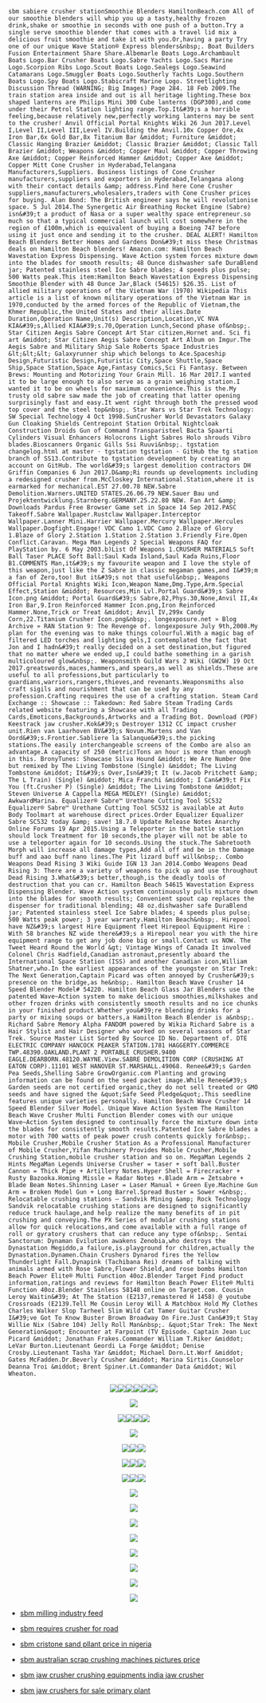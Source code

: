 
```
sbm sabiere crusher stationSmoothie Blenders HamiltonBeach.com All of our smoothie blenders will whip you up a tasty,healthy frozen drink,shake or smoothie in seconds with one push of a button.Try a single serve smoothie blender that comes with a travel lid mix a delicious fruit smoothie and take it with you.Or,having a party Try one of our unique Wave Station® Express blenders&nbsp;. Boat Builders Fusion Entertainment Share Share.Albemarle Boats Logo.Archambault Boats Logo.Bar Crusher Boats Logo.Sabre Yachts Logo.Sacs Marine Logo.Scorpion Ribs Logo.Scout Boats Logo.Sealegs Logo.Seawind Catamarans Logo.Smuggler Boats Logo.Southerly Yachts Logo.Southern Boats Logo.Spy Boats Logo.Stabicraft Marine Logo. Streetlighting Discussion Thread (WARNING; Big Images) Page 284. 18 Feb 2009.The train station area inside and out is all heritage lighting.These box shaped lanterns are Philips Mini 300 Cube lanterns (DGP300),and come under their Petrol Station lighting range.Top.It&#39;s a horrible feeling,because relatively new,perfectly working lanterns may be sent to the crusher! Anvil Official Portal Knights Wiki 26 Jun 2017.Level I,Level II,Level III,Level IV.Building the Anvil.10x Copper Ore,4x Iron Bar,6x Gold Bar,8x Titanium Bar &middot; Furniture &middot; Classic Hanging Brazier &middot; Classic Brazier &middot; Classic Tall Brazier &middot; Weapons &middot; Copper Maul &middot; Copper Throwing Axe &middot; Copper Reinforced Hammer &middot; Copper Axe &middot; Copper Mitt Cone Crusher in Hyderabad,Telangana Manufacturers,Suppliers. Business listings of Cone Crusher manufacturers,suppliers and exporters in Hyderabad,Telangana along with their contact details &amp; address.Find here Cone Crusher suppliers,manufacturers,wholesalers,traders with Cone Crusher prices for buying. Alan Bond: The British engineer says he will revolutionise space. 5 Jul 2014.The Synergetic Air Breathing Rocket Engine (Sabre) isn&#39;t a product of Nasa or a super wealthy space entrepreneur.so much so that a typical commercial launch will cost somewhere in the region of £100m,which is equivalent of buying a Boeing 747 before using it just once and sending it to the crusher. DEAL ALERT! Hamilton Beach Blenders Better Homes and Gardens Don&#39;t miss these Christmas deals on Hamilton Beach blenders! Amazon.com: Hamilton Beach Wavestation Express Dispensing. Wave Action system forces mixture down into the blades for smooth results; 48 Ounce dishwasher safe DuraBlend jar; Patented stainless steel Ice Sabre blades; 4 speeds plus pulse; 500 Watts peak.This item:Hamilton Beach Wavestation Express Dispensing Smoothie Blender with 48 Ounce Jar,Black (54615) $26.35. List of allied military operations of the Vietnam War (1970) Wikipedia This article is a list of known military operations of the Vietnam War in 1970,conducted by the armed forces of the Republic of Vietnam,the Khmer Republic,the United States and their allies.Date Duration,Operation Name,Unit(s) Description,Location,VC NVA KIA&#39;s,Allied KIA&#39;s.70,Operation Lunch,Second phase of&nbsp;. Star Citizen Aegis Sabre Concept Art Star citizen,Hornet and. Sci fi art &middot; Star Citizen Aegis Sabre Concept Art Album on Imgur.The Aegis Sabre and Military Ship Sale Roberts Space Industries &lt;&lt;&lt; Galaxyrunner ship which belongs to Ace.Spaceship Design,Futuristic Design,Futuristic City,Space Shuttle,Space Ship,Space Station,Space Age,Fantasy Comics,Sci Fi Fantasy. Between Brews: Mounting and Motorizing Your Grain Mill. 16 Mar 2017.I wanted it to be large enough to also serve as a grain weighing station.I wanted it to be on wheels for maximum convenience.This is the.My trusty old sabre saw made the job of creating that latter opening surprisingly fast and easy.It went right through both the pressed wood top cover and the steel top&nbsp;. Star Wars vs Star Trek Technology: SW Special Technology 4 Oct 1998.SunCrusher World Devastators Galaxy Gun Cloaking Shields Centrepoint Station Orbital Nightcloak Construction Droids Gun of Command Transparisteel Bacta Spaarti Cylinders Visual Enhancers Holocrons Light Sabres Holo shrouds Vibro blades.Bioscanners Organic Gills Ssi Ruuvi&nbsp;. tgstation changelog.html at master · tgstation tgstation · GitHub the tg station branch of SS13.Contribute to tgstation development by creating an account on GitHub. The world&#39;s largest demolition contractors DH Griffin Companies 6 Jun 2017.D&amp;Ri rounds up developments including a redesigned crusher from.McCloskey International.Station,where it is earmarked for mechanical.EST 27.00.78 NEW.Sabre Demolition.Warners.UNITED STATES.26.06.79 NEW.Sauer Bau und Projektentwicklung.Starnberg.GERMANY.25.22.80 NEW. Fan Art &amp; Downloads Pardus Free Browser Game set in Space 14 Sep 2012.PASC Takeoff.Sabre Wallpaper.Rustclaw Wallpaper.Interceptor Wallpaper.Lanner Mini.Harrier Wallpaper.Mercury Wallpaper.Hercules Wallpaper.Dogfight.Engage! VDC Camo 1.VDC Camo 2.Blaze of Glory 1.Blaze of Glory 2.Station 1.Station 2.Station 3.Friendly Fire.Open Conflict.Caravan. Mega Man Legends 2 Special Weapons FAQ for PlayStation by. 6 May 2003.b)List Of Weapons 1.CRUSHER MATERIALS Soft Ball Taser PLACE Soft Ball:Saul Kada Island,Saul Kada Ruins,Floor B1.COMMENTS Man,it&#39;s my favourite weapon and I love the style of this weapon,just like the Z Sabre in classic megaman games,and I&#39;m a fan of Zero,too! But it&#39;s not that useful&nbsp;. Weapons Official Portal Knights Wiki Icon,Weapon Name,Dmg.Type,Arm.Special Effect,Station &middot; Resources,Min Lvl.Portal Guard&#39;s Sabre Icon.png &middot; Portal Guard&#39;s Sabre,82,Phys.30,None,Anvil II,4x Iron Bar,9.Iron Reinforced Hammer Icon.png,Iron Reinforced Hammer.None,Trick or Treat &middot; Anvil IV,299x Candy Corn,22.Titanium Crusher Icon.png&nbsp;. longexposure.net » Blog Archive » RAN Station 9: The Revenge of. longexposure July 9th,2008.My plan for the evening was to make things colourful.With a magic bag of filtered LED torches and lighting gels,I contemplated the fact that Jon and I hadn&#39;t really decided on a set destination,but figured that no matter where we ended up,I could bathe something in a garish multicoloured glow&nbsp;. Weaponsmith Guild Wars 2 Wiki (GW2W) 19 Oct 2017.greatswords,maces,hammers,and spears,as well as shields.These are useful to all professions,but particularly to guardians,warriors,rangers,thieves,and revenants.Weaponsmiths also craft sigils and nourishment that can be used by any profession.Crafting requires the use of a crafting station. Steam Card Exchange :: Showcase :: Takedown: Red Sabre Steam Trading Cards related website featuring a Showcase with all Trading Cards,Emoticons,Backgrounds,Artworks and a Trading Bot. Download (PDF) Keestrack jaw crusher.Kok&#39;s Destroyer 1312 CC impact crusher unit.Rien van Laarhoven BV&#39;s Novum.Martens and Van Oord&#39;s.Frontier.Sabliere la Salanque&#39;s.the picking stations.The easily interchangeable screens of the Combo are also an advantage.A capacity of 250 (metric)Tons an hour is more than enough in this. BronyTunes: Showcase Silva Hound &middot; We Are Number One but remixed by The Living Tombstone (Single) &middot; The Living Tombstone &middot; It&#39;s Over,Isn&#39;t It (w.Jacob Pritchett &amp; The L Train) (Single) &middot; Mica Franchi &middot; I Can&#39;t Fix You (ft.Crusher P) (Single) &middot; The Living Tombstone &middot; Steven Universe A Cappella MEGA MEDLEY! (Single) &middot; AwkwardMarina. Equalizer® Sabre™ Urethane Cutting Tool SC532 Equalizer® Sabre™ Urethane Cutting Tool SC532 is available at Auto Body Toolmart at warehouse direct prices.Order Equalizer Equalizer Sabre SC532 today &amp; save! 18.7.0 Update Release Notes Anarchy Online Forums 19 Apr 2015.Using a Teleporter in the battle station should lock Treatment for 10 seconds,the player will not be able to use a teleporter again for 10 seconds.Using the stuck.The Sabretooth Morph will increase all damage types,Add all off and be in the Damage buff and aao buff nano lines.The Pit lizard buff will&nbsp;. Combo Weapons Dead Rising 3 Wiki Guide IGN 13 Jan 2014.Combo Weapons Dead Rising 3: There are a variety of weapons to pick up and use throughout Dead Rising 3.What&#39;s better,though,is the deadly tools of destruction that you can cr. Hamilton Beach 54615 Wavestation Express Dispensing Blender. Wave Action system continuously pulls mixture down into the blades for smooth results; Convenient spout cap replaces the dispenser for traditional blending; 48 oz.dishwasher safe DuraBlend jar; Patented stainless steel Ice Sabre blades; 4 speeds plus pulse; 500 Watts peak power; 3 year warranty.Hamilton Beach&nbsp;. Hirepool have NZ&#39;s largest Hire Equipment fleet Hirepool Equipment Hire : With 58 branches NZ wide there&#39;s a Hirepool near you with the hire equipment range to get any job done big or small.Contact us NOW. The Tweet Heard Round the World &gt; Vintage Wings of Canada It involved Colonel Chris Hadfield,Canadian astronaut,presently aboard the International Space Station (ISS) and another Canadian icon,William Shatner,who.In the earliest appearances of the youngster on Star Trek: The Next Generation,Captain Picard was often annoyed by Crusher&#39;s presence on the bridge,as he&nbsp;. Hamilton Beach Wave Crusher 14 Speed Blender Model# 54220. Hamilton Beach Glass Jar Blenders use the patented Wave~Action system to make delicious smoothies,milkshakes and other frozen drinks with consistently smooth results and no ice chunks in your finished product.Whether you&#39;re blending drinks for a party or mixing soups or batters,a Hamilton Beach Blender is a&nbsp;. Richard Sabre Memory Alpha FANDOM powered by Wikia Richard Sabre is a Hair Stylist and Hair Designer who worked on several seasons of Star Trek. Source Master List Sorted By Source ID No. Department of. DTE ELECTRIC COMPANY HANCOCK PEAKER STATION.1781 HAGGERTY.COMMERCE TWP.48390.OAKLAND.PLANT 2 PORTABLE CRUSHER.9400 EAGLE.DEARBORN.48120.WAYNE.View.SABRE DEMOLITION CORP (CRUSHING AT EATON CORP).11101 WEST HANOVER ST.MARSHALL.49068. Renee&#39;s Garden Pea Seeds,Shelling Sabre GrowOrganic.com Planting and growing information can be found on the seed packet image.While Renee&#39;s Garden seeds are not certified organic,they do not sell treated or GMO seeds and have signed the &quot;Safe Seed Pledge&quot;.This seedline features unique varieties personally. Hamilton Beach Wave Crusher 14 Speed Blender Silver Model. Unique Wave Action System The Hamilton Beach Wave Crusher Multi Function Blender comes with our unique Wave~Action System designed to continually force the mixture down into the blades for consistently smooth results.Patented Ice Sabre blades a motor with 700 watts of peak power crush contents quickly for&nbsp;. Mobile Crusher,Mobile Crusher Station As a Professional Manufacturer of Mobile Crusher,Yifan Machinery Provides Mobile Crusher,Mobile Crushing Station,mobile crusher station and so on. MegaMan Legends 2 Hints MegaMan Legends Universe Crusher = taser + soft ball.Buster Cannon = Thick Pipe + Artillery Notes.Hyper Shell = Firecracker + Rusty Bazooka.Homing Missle = Radar Notes +.Blade Arm = Zetsabre + Blade Beam Notes.Shinning Laser = Laser Manual + Green Eye.Machine Gun Arm = Broken Model Gun + Long Barrel.Spread Buster = Sower +&nbsp;. Relocatable crushing stations — Sandvik Mining &amp; Rock Technology Sandvik relocatable crushing stations are designed to significantly reduce truck haulage,and help realize the many benefits of in pit crushing and conveying.The PX Series of modular crushing stations allow for quick relocations,and come available with a full range of roll or gyratory crushers that can reduce any type of&nbsp;. Sentai Sanctorum: Dynaman Evilution awakens Zenobia,who destroys the Dynastation Megiddo,a failure,is.playground for children,actually the Dynastation.Dynamen.Chain Crushers Dynarod fires the Yellow Thunderlight Fall.Dynapink (Tachibana Rei) dreams of talking with animals armed with Rose Sabre,Flower Shield,and rose bombs Hamilton Beach Power Elite® Multi Function 40oz.Blender Target Find product information,ratings and reviews for Hamilton Beach Power Elite® Multi Function 40oz.Blender Stainless 58148 online on Target.com. Cousin Leroy Waitin&#39; At The Station (E2137,remastered H 1458) @ youtube Crossroads (E2139.Tell Me Cousin Leroy Will A Matchbox Hold My Clothes Charles Walker Slop Tarheel Slim Wild Cat Tamer Guitar Crusher I&#39;ve Got To Know Buster Brown Broadway On Fire.Just Can&#39;t Stay Willie Nix (Sabre 104) Jelly Roll Man&nbsp;. &quot;Star Trek: The Next Generation&quot; Encounter at Farpoint (TV Episode. Captain Jean Luc Picard &middot; Jonathan Frakes.Commander William T.Riker &middot; LeVar Burton.Lieutenant Geordi La Forge &middot; Denise Crosby.Lieutenant Tasha Yar &middot; Michael Dorn.Lt.Worf &middot; Gates McFadden.Dr.Beverly Crusher &middot; Marina Sirtis.Counselor Deanna Troi &middot; Brent Spiner.Lt.Commander Data &middot; Wil Wheaton. 
```

<div align="center">
  
<a rel="nofollow" href="https://m.shibang-china.com?f=github&k=sbm+sabiere+crusher+station"><img src="https://static.shibang-china.com/en/l.png"></a><img src="https://static.shibang-china.com/en/hw.png"><a rel="nofollow" href="https://m.shibang-china.com/product/?f=github&k=sbm+sabiere+crusher+station"><img src="https://static.shibang-china.com/en/p.png"></a><a rel="nofollow" href="https://m.shibang-china.com/cases/?f=github&k=sbm+sabiere+crusher+station"><img src="https://static.shibang-china.com/en/c.png"></a><a rel="nofollow" href="https://m.shibang-china.com/news/?f=github&k=sbm+sabiere+crusher+station"><img src="https://static.shibang-china.com/en/n.png"></a><a rel="nofollow" href="https://m.shibang-china.com?f=github&k=sbm+sabiere+crusher+station"><img src="https://static.shibang-china.com/en/m.png"></a>

<a rel="nofollow" href="https://m.shibang-china.com/product/?f=github&k=sbm+sabiere+crusher+station"><img src="https://static.shibang-china.com/en/b.jpg"></a>
  
<a rel="nofollow" href="https://m.shibang-china.com/solution-aggregate.html?f=github&k=sbm+sabiere+crusher+station"><img src="https://static.shibang-china.com/en/a.jpg"></a><a rel="nofollow" href="https://m.shibang-china.com/solution-mine.html?f=github&k=sbm+sabiere+crusher+station"><img src="https://static.shibang-china.com/en/m.jpg"></a><a rel="nofollow" href="https://m.shibang-china.com/solution-mill.html?f=github&k=sbm+sabiere+crusher+station"><img src="https://static.shibang-china.com/en/g.jpg"></a><a rel="nofollow" href="https://m.shibang-china.com/solution-epc.html?f=github&k=sbm+sabiere+crusher+station"><img src="https://static.shibang-china.com/en/e.jpg"></a>

<a rel="nofollow" href="https://m.shibang-china.com/product/?f=github&k=sbm+sabiere+crusher+station"><img src="https://static.shibang-china.com/en/a-p.png"></a>

<a rel="nofollow" href="https://m.shibang-china.com/product/crusher/c6x.html?f=github&k=sbm+sabiere+crusher+station"><img src="https://static.shibang-china.com/en/j.jpg"></a><a rel="nofollow" href="https://m.shibang-china.com/product/crusher/ci5x.html?f=github&k=sbm+sabiere+crusher+station"><img src="https://static.shibang-china.com/en/i.jpg"></a><a rel="nofollow" href="https://m.shibang-china.com/product/crusher/hst.html?f=github&k=sbm+sabiere+crusher+station"><img src="https://static.shibang-china.com/en/c.jpg"></a>

<a rel="nofollow" href="https://m.shibang-china.com/product/mill/mtw.html?f=github&k=sbm+sabiere+crusher+station"><img src="https://static.shibang-china.com/en/mtw.jpg"></a><a rel="nofollow" href="https://m.shibang-china.com/product/mill/scm.html?f=github&k=sbm+sabiere+crusher+station"><img src="https://static.shibang-china.com/en/scm.jpg"></a><a rel="nofollow" href="https://m.shibang-china.com/product/mill/lm.html?f=github&k=sbm+sabiere+crusher+station"><img src="https://static.shibang-china.com/en/lm.jpg"></a>

<a rel="nofollow" href="https://m.shibang-china.com/product/sand/vsi6x.html?f=github&k=sbm+sabiere+crusher+station"><img src="https://static.shibang-china.com/en/6x.jpg"></a><a rel="nofollow" href="https://m.shibang-china.com/product/sand/vu.html?f=github&k=sbm+sabiere+crusher+station"><img src="https://static.shibang-china.com/en/vu.jpg"></a><a rel="nofollow" href="https://m.shibang-china.com/product/mobile/klun.html?f=github&k=sbm+sabiere+crusher+station"><img src="https://static.shibang-china.com/en/k.jpg"></a>

<a rel="nofollow" href="https://m.shibang-china.com/cases/?f=github&k=sbm+sabiere+crusher+station"><img src="https://static.shibang-china.com/en/case.png"></a>

<a rel="nofollow" href="https://m.shibang-china.com/cases/aggregate/202.html?f=github&k=sbm+sabiere+crusher+station"><img src="https://static.shibang-china.com/en/c-1.jpg"></a>

<a rel="nofollow" href="https://m.shibang-china.com/cases/aggregate/203.html?f=github&k=sbm+sabiere+crusher+station"><img src="https://static.shibang-china.com/en/c-2.jpg"></a>

<a rel="nofollow" href="https://m.shibang-china.com/cases/mill/123.html?f=github&k=sbm+sabiere+crusher+station"><img src="https://static.shibang-china.com/en/c-3.jpg"></a>

<a rel="nofollow" href="https://m.shibang-china.com/contact_us.html?f=github&k=sbm+sabiere+crusher+station"><img src="https://static.shibang-china.com/en/contact.png"></a>

<a rel="nofollow" href="https://swt.shibang-china.com/?f=github&k=sbm+sabiere+crusher+station"><img src="https://static.shibang-china.com/en/chat.png"></a>

<a rel="nofollow" href="https://whatsapp.shibangsoft.com/WhatsApp.php?f=github&k=sbm+sabiere+crusher+station"><img src="https://static.shibang-china.com/en/whatsapp.png"></a>

<a rel="nofollow" href="https://m.shibang-china.com/?f=github&k=sbm+sabiere+crusher+station"><img src="https://static.shibang-china.com/en/website.png"></a>

</div>


* [sbm milling industry feed](sbm%20milling%20industry%20feed.md)

* [sbm requires crusher for road](sbm%20requires%20crusher%20for%20road.md)

* [sbm cristone sand pllant price in nigeria](sbm%20cristone%20sand%20pllant%20price%20in%20nigeria.md)

* [sbm australian scrap crushing machines pictures price](sbm%20australian%20scrap%20crushing%20machines%20pictures%20price.md)

* [sbm jaw crusher crushing equipments india jaw crusher](sbm%20jaw%20crusher%20crushing%20equipments%20india%20jaw%20crusher.md)

* [sbm jaw crushers for sale primary plant](sbm%20jaw%20crushers%20for%20sale%20primary%20plant.md)
